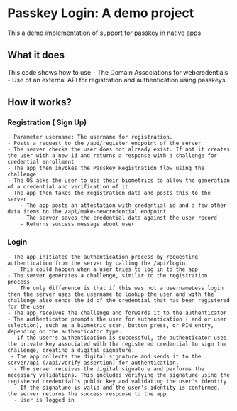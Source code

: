 # Passkey Login: A demo project

This a demo implementation of support for passkey in native apps

## What it does

This code shows how to use
    - The Domain Associations for webcredentials
    - Use of an external API for registration and authentication using passkeys
    
## How it works?

### Registration ( Sign Up)
    - Parameter username: The username for registration.
    - Posts a request to the /api/register endpoint of the server
    - The server checks the user does not already exist. If not it creates the user with a new id and returns a response with a challenge for credential enrollment
    - The app then invokes the Passkey Registration flow using the challenge 
    - The OS asks the user to use their biometrics to allow the generation of a credential and verification of it 
    - The app then takes the registration data and posts this to the server
        - The app posts an attestation with credential id and a few other data items to the /api/make-newcredential endpoint
        - The server saves the credential data against the user record 
        - Returns success message about user 
        
        
 ### Login
    - The app initiates the authentication process by requesting authentication from the server by calling the /api/login. 
        This could happen when a user tries to log in to the app
    - The server generates a challenge, similar to the registration process
        The only difference is that if this was not a usernameLess login then the server uses the username to lookup the user and with the challenge also sends the id of the credential that has been registered for the user
    - The app receives the challenge and forwards it to the authenticator.
    - The authenticator prompts the user for authentication ( and or user selection), such as a biometric scan, button press, or PIN entry, depending on the authenticator type.
     - If the user's authentication is successful, the authenticator uses the private key associated with the registered credential to sign the challenge, creating a digital signature.
     - The app collects the digital signature and sends it to the server/api (/api/verify-assertion) for authentication.
      - The server receives the digital signature and performs the necessary validations. This includes verifying the signature using the registered credential's public key and validating the user's identity.
      - If the signature is valid and the user's identity is confirmed, the server returns the success response to the app
      - User is logged in
        


